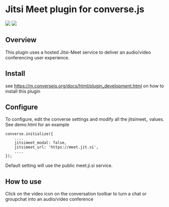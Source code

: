 # Jitsi Meet plugin for converse.js

<img src="https://github.com/conversejs/community-plugins/blob/master/packages/jitsimeet/jitsimeet.png?raw=true" />
<img src="https://github.com/conversejs/community-plugins/blob/master/packages/jitsimeet/jitsimeet2.png?raw=true" />

## Overview
This plugin uses a hosted Jitsi-Meet service to deliver an audio/video conferencing user experience.

## Install
see https://m.conversejs.org/docs/html/plugin_development.html on how to install this plugin

## Configure
To configure, edit the converse settings and modify all the jitsimeet_  values. See demo.html for an example

```
converse.initialize({
    ....
    jitsimeet_modal: false,
    jitsimeet_url: 'https://meet.jit.si',
    ....
});
```

Default setting will use the public meet.ji.si service.

## How to use
Click on the video icon on the conversation toolbar to turn a chat or groupchat into an audio/video conference
